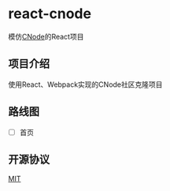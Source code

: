 # react-cnode

模仿[CNode](https://cnodejs.org/)的React项目

## 项目介绍

使用React、Webpack实现的CNode社区克隆项目

## 路线图

- [ ] 首页

## 开源协议
[MIT](LICENSE)
